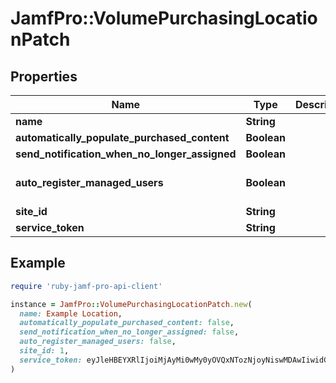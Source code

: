 # JamfPro::VolumePurchasingLocationPatch

## Properties

| Name | Type | Description | Notes |
| ---- | ---- | ----------- | ----- |
| **name** | **String** |  | [optional] |
| **automatically_populate_purchased_content** | **Boolean** |  | [optional] |
| **send_notification_when_no_longer_assigned** | **Boolean** |  | [optional] |
| **auto_register_managed_users** | **Boolean** |  | [optional][default to false] |
| **site_id** | **String** |  | [optional] |
| **service_token** | **String** |  | [optional] |

## Example

```ruby
require 'ruby-jamf-pro-api-client'

instance = JamfPro::VolumePurchasingLocationPatch.new(
  name: Example Location,
  automatically_populate_purchased_content: false,
  send_notification_when_no_longer_assigned: false,
  auto_register_managed_users: false,
  site_id: 1,
  service_token: eyJleHBEYXRlIjoiMjAyMi0wMy0yOVQxNTozNjoyNiswMDAwIiwidG9rZW4iOiJWR2hwY3lCcGN5QnViM1FnWVNCMGIydGxiaTRnU0c5d1pXWjFiR3g1SUdsMElHeHZiMnR6SUd4cGEyVWdZU0IwYjJ0bGJpd2dZblYwSUdsMEozTWdibTkwTGc9PSIsIm9yZ05hbWUiOiJFeGFtcGxlIE9yZyJ9
)
```

